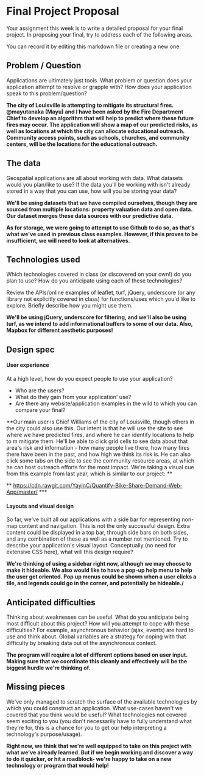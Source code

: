 # Final Project Proposal

Your assignment this week is to write a detailed proposal for your final
project. In proposing your final, try to address each of the following
areas.   

You can record it by editing this markdown file or creating a new one.

## Problem / Question

Applications are ultimately just tools. What problem or question does
your application attempt to resolve or grapple with? How does your
application speak to this problem/question?

**The city of Louisville is attempting to mitigate its structural fires. @mayutanaka (Mayu) and I have been asked by the Fire Department Chief to develop an algorithm that will help to predict where these future fires may occur. The application will show a map of our predicted risks, as well as locations at which the city can allocate educational outreach. Community access points, such as schools, churches, and community centers, will be the locations for the educational outreach.**

## The data

Geospatial applications are all about working with data. What datasets
would you plan/like to use? If the data you'll be working with isn't
already stored in a way that you can use, how will you be storing your data?

**We'll be using datasets that we have compiled ourselves, though they are sourced from multiple locations: property valuation data and open data. Our dataset merges these data sources with our predictive data.**

**As for storage, we were going to attempt to use Github to do so, as that's what we've used in previous class examples. However, if this proves to be insufficient, we will need to look at alternatives.**

## Technologies used

Which technologies covered in class (or discovered on your own!) do you
plan to use? How do you anticipate using each of these technologies?

Review the APIs/online examples of leaflet, turf, jQuery, underscore (or
any library not explicitly covered in class) for functions/uses which
you'd like to explore. Briefly describe how you might use them.

**We'll be using jQuery, underscore for filtering, and we'll also be using turf, as we intend to add informational buffers to some of our data. Also, Mapbox for different aesthetic purposes!**

## Design spec

#### User experience

At a high level, how do you expect people to use your application?
- Who are the users?
- What do they gain from your application' use?
- Are there any website/application examples in the wild to which you can compare your final?

**Our main user is Chief Williams of the city of Louisville, though others in the city could also use this. Our intent is that he will use the site to see where we have predicted fires, and where he can identify locations to help to m mitigate them. He'll be able to click grid cells to see data about that area's risk and information - how many people live there, how many fires there have been in the past, and how high we think its risk is. He can also click some tabs on the side to see the community resource areas, at which he can host outreach efforts for the most impact. We're taking a visual cue from this example from last year, which is similar to our project: **

** https://cdn.rawgit.com/YayinC/Quantify-Bike-Share-Demand-Web-App/master/ ***


#### Layouts and visual design

So far, we've built all our applications with a side bar for
representing non-map content and navigation. This is not the only
successful design. Extra content could be displayed in a top bar,
through side bars on both sides, and any combination of
these as well as a number not mentioned. Try to describe your
application's visual layout. Conceptually (no need for extensive CSS
here), what will this design require?

**We're thinking of using a sidebar right now, although we may choose to make it hideable. We also would like to have a pop-up help menu to help the user get oriented. Pop up menus could be shown when a user clicks a tile, and legends could go in the corner, and potentially be hideable./**

## Anticipated difficulties

Thinking about weaknesses can be useful. What do you anticipate being
most difficult about this project? How will you attempt to cope with
these difficulties? For example, asynchronous behavior (ajax, events)
are hard to use and think about. Global variables are a strategy for
coping with that difficulty by breaking data out of the asynchronous
context.

**The program will require a lot of different options based on user input. Making sure that we coordinate this cleanly and effectively will be the biggest hurdle we're thinking of.**

## Missing pieces

We've only managed to scratch the surface of the available technologies
by which you could construct an application. What use-cases haven't we covered
that you think would be useful? What technologies not covered seem exciting to
you (you don't necessarily have to fully understand what they're for,
this is a chance for you to get our help interpreting a technology's
purpose/usage).

**Right now, we think that we're well equipped to take on this project with what we've already learned. But if we begin working and discover a way to do it quicker, or hit a roadblock- we're happy to take on a new technology or program that would help!**
